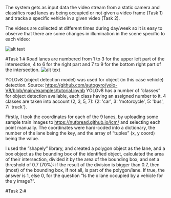 The system gets as input data the video stream from a static camera and classifies road lanes as being
occupied or not given a video frame (Task 1) and tracka a specific vehicle in a given video (Task 2).

The videos are collected at different times during day/week so it is easy to observe that there are some changes in illumination in the scene specific to each video:

![alt text](https://github.com/StegarescuAnaMaria/Visual_Traffic_Monitoring_at_a_Road_Intersection_Computer_Vision/blob/main/images/1.png)

#Task 1:#
Road lanes are numbered from 1 to 3 for the upper left part of the intersection, 4 to 6 for the right part and 7 to 9 for the bottom right part of the intersection.
![alt text](https://github.com/StegarescuAnaMaria/Visual_Traffic_Monitoring_at_a_Road_Intersection_Computer_Vision/blob/main/images/2.png)

YOLOv8 (object detection model) was used for object (in this case vehicle) detection. Source: https://github.com/autogyro/yolo-V8/blob/main/examples/tutorial.ipynb 
YOLOv8 has a number of “classes” for object detection available, each class having an assigned number 
to it. 4 classes are taken into account (2, 3, 5, 7): {2: 'car', 3: 'motorcycle', 5: 'bus', 7: 'truck'}.
 
Firstly, I took the coordinates for each of the 9 lanes, by uploading some sample train images to 
https://nutbread.github.io/icm/ and selecting each point manually. The coordinates were hard-coded 
into a dictionary, the number of the lane being the key, and the array of “tuples” (x, y coord) being the 
value.

I used the “shapely” library, and created a polygon object as the lane, and a box object as the bounding box of the identified object, calculated the area of their intersection, divided it by the area of the bounding box, and set a threshold of 0.7 (70%): if the result of the division is bigger 
than 0.7, then (most) of the bounding box, if not all, is part of the polygon/lane. If true, the answer is 1, else 0, for the question “Is the x lane occupied by a vehicle for the y image?”.

#Task 2:#
